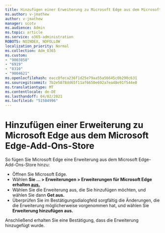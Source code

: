 ```yaml
---
title: Hinzufügen einer Erweiterung zu Microsoft Edge aus dem Microsoft Edge-Add-Ons-Store
ms.author: v-jmathew
author: v-jmathew
manager: scotv
ms.audience: Admin
ms.topic: article
ms.service: o365-administration
ROBOTS: NOINDEX, NOFOLLOW
localization_priority: Normal
ms.collection: Adm_O365
ms.custom:
- "9003858"
- "6919"
- "8310"
- "9004621"
ms.openlocfilehash: eacc0feca236f1d25e79aa55a56645c0b290c631
ms.sourcegitcommit: 7b2e5078dd65f11af6650e692a7ea48e91f544e0
ms.translationtype: MT
ms.contentlocale: de-DE
ms.lasthandoff: 04/02/2021
ms.locfileid: "51504996"
---
```

# <a name="add-an-extension-to-microsoft-edge-from-the-microsoft-edge-add-ons-store"></a>Hinzufügen einer Erweiterung zu Microsoft Edge aus dem Microsoft Edge-Add-Ons-Store

So fügen Sie Microsoft Edge eine Erweiterung aus dem Microsoft Edge-Add-Ons-Store hinzu:

- Öffnen Sie Microsoft Edge.
- Wählen **Sie ... > Erweiterungen > Erweiterungen für Microsoft Edge erhalten [aus.](https://go.microsoft.com/fwlink/?linkid=2136408)**
- Wählen Sie die Erweiterung aus, die Sie hinzufügen möchten, und wählen Sie dann **Get aus.**
- Überprüfen Sie im Bestätigungsdialogfeld sorgfältig die Änderungen, die die Erweiterung möglicherweise vorgenommen hat, und wählen Sie **Erweiterung hinzufügen aus.**

Anschließend erhalten Sie eine Bestätigung, dass die Erweiterung hinzugefügt wurde.
